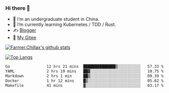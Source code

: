 ### Hi there 👋

- 🔭 I’m an undergraduate student in China.
- 🌱 I’m currently learning Kubernetes / TDD / Rust.
- ✍️ [Blogger](https://blog.farmer233.top)
- 🤔 [My Gitee](https://gitee.com/Farmer-chong)


[![Farmer.Chillax's github stats](https://github-readme-stats.vercel.app/api?username=FarmerChillax)](https://github.com/anuraghazra/github-readme-stats)

[![Top Langs](https://github-readme-stats.vercel.app/api/top-langs/?username=FarmerChillax&layout=compact&hide=html,css,javascript)](https://github.com/anuraghazra/github-readme-stats)


<a href="https://wakatime.com/@Farmer"> </a>
          <!--START_SECTION:waka-->

```txt
Go                12 hrs 21 mins  ██████████████▒░░░░░░░░░░   57.33 %
YAML              2 hrs 19 mins   ██▓░░░░░░░░░░░░░░░░░░░░░░   10.75 %
Markdown          2 hrs 1 min     ██▒░░░░░░░░░░░░░░░░░░░░░░   09.39 %
Docker            1 hr 12 mins    █▒░░░░░░░░░░░░░░░░░░░░░░░   05.62 %
Makefile          41 mins         ▓░░░░░░░░░░░░░░░░░░░░░░░░   03.17 %
```

<!--END_SECTION:waka-->



<!--
**Farmer-chong/Farmer-chong** is a ✨ _special_ ✨ repository because its `README.md` (this file) appears on your GitHub profile.

Here are some ideas to get you started:

- 🔭 I’m currently working on ...
- 🌱 I’m currently learning ...
- 👯 I’m looking to collaborate on ...
- 🤔 I’m looking for help with ...
- 💬 Ask me about ...
- 📫 How to reach me: ...
- 😄 Pronouns: ...
- ⚡ Fun fact: ...
-->
